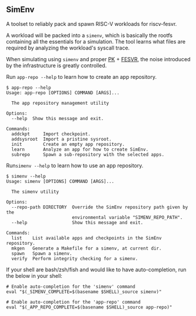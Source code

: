 ## SimEnv
A toolset to reliably pack and spawn RISC-V workloads for riscv-fesvr.

A workload will be packed into a `simenv`, which is basically the rootfs containing all the essentials for a simulation. The tool learns what files are required by analyzing the workload's syscall trace.

When simulating using `simenv` and proper [PK](https://github.com/s117/riscv-pk/tree/toolchain_update_gcc920) + [FESVR](https://github.com/s117/riscv-fesvr/tree/toolchain_update_gcc920), the noise introduced by the infrastructure is greatly controlled.

Run `app-repo --help` to learn how to create an app repository.

```shell
$ app-repo --help
Usage: app-repo [OPTIONS] COMMAND [ARGS]...

  The app repository management utility

Options:
  --help  Show this message and exit.

Commands:
  addckpt     Import checkpoint.
  addsysroot  Import a pristine sysroot.
  init        Create an empty app repository.
  learn       Analyze an app for how to create SimEnv.
  subrepo     Spawn a sub-repository with the selected apps.
```

Run`simenv --help` to learn how to use an app repository.

```shell
$ simenv --help  
Usage: simenv [OPTIONS] COMMAND [ARGS]...

  The simenv utility

Options:
  --repo-path DIRECTORY  Override the SimEnv repository path given by the
                         environmental variable "SIMENV_REPO_PATH".
  --help                 Show this message and exit.

Commands:
  list    List available apps and checkpoints in the SimEnv repository.
  mkgen   Generate a Makefile for a simenv, at current dir.
  spawn   Spawn a simenv.
  verify  Perform integrity checking for a simenv.
```

If your shell are bash/zsh/fish and would like to have auto-completion, run the below in your shell:
```shell
# Enable auto-completion for the 'simenv' command
eval "$(_SIMENV_COMPLETE=$(basename $SHELL)_source simenv)"

# Enable auto-completion for the 'app-repo' command 
eval "$(_APP_REPO_COMPLETE=$(basename $SHELL)_source app-repo)"
```

